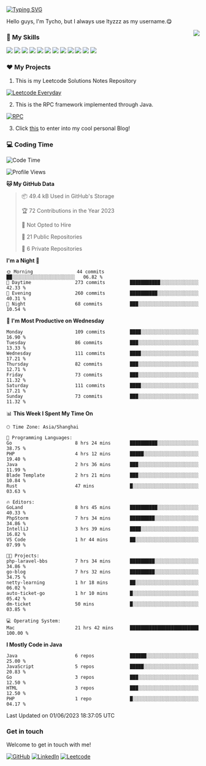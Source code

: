 [![Typing SVG](https://readme-typing-svg.herokuapp.com?size=25&duration=2500&color=8C43EA&vCenter=true&width=200&height=40&lines=Hi+there+%F0%9F%91%8B%F0%9F%8F%BB;I'm+ltyzzz)](https://git.io/typing-svg)

Hello guys, I'm Tycho, but I always use ltyzzz as my username.😋

<a href="#">
  <img align="right" src="https://github-readme-stats.vercel.app/api?username=ltyzzzxxx&count_private=true&show_icons=true&bg_color=15,f2f7fd,E0EAFC" />
</a>

### 🌟 **My Skills**  

![](https://img.shields.io/badge/-Java-4C7491?style=flat-square&logo=java&logoColor=fff)
![](https://img.shields.io/badge/-Spring-5FB832?style=flat-square&logo=Spring&logoColor=fff)
![](https://img.shields.io/badge/-Python-3e74a2?style=flat-square&logo=Python&logoColor=fff)
![](https://img.shields.io/badge/-Go-77BBE2?style=flat-square&logo=Go&logoColor=fff)
![](https://img.shields.io/badge/-Node.js-339933?style=flat-square&logo=Node.js&logoColor=fff)
![](https://img.shields.io/badge/-Vue-4fc08d?style=flat-square&logo=Vue.js&logoColor=fff)
![](https://img.shields.io/badge/-React-2d98ce?style=flat-square&logo=React&logoColor=fff)
![](https://img.shields.io/badge/-Docker-2496ED?style=flat-square&logo=Docker&logoColor=fff)
![](https://img.shields.io/badge/-Linux-000000?style=flat-square&logo=Linux&logoColor=fff)
![](https://img.shields.io/badge/-MySQL-4479A1?style=flat-square&logo=MySQL&logoColor=fff)
![](https://img.shields.io/badge/-Redis-DC382D?style=flat-square&logo=Redis&logoColor=fff)
![](https://img.shields.io/badge/-Git-E84E31?style=flat-square&logo=Git&logoColor=fff)

### ❤️ My Projects

1. This is my Leetcode Solutions Notes Repository

[![Leetcode Everyday](https://github-readme-stats.vercel.app/api/pin?username=ltyzzzxxx&repo=Leetcode-Everyday&theme=transparent&bg_color=15,f2f7fd,E0EAFC)](https://github.com/ltyzzzxxx/Leetcode-Everyday)

2. This is the RPC framework implemented through Java. 

[![RPC](https://github-readme-stats.vercel.app/api/pin?username=ltyzzzxxx&repo=ltyzzz-rpc&theme=transparent&bg_color=15,f2f7fd,E0EAFC)](https://github.com/ltyzzzxxx/ltyzzz-rpc)

3. Click [this](https://ltyzzzxxx.github.io/) to enter into my cool personal Blog!

### 💻 Coding Time

<!--START_SECTION:waka-->
![Code Time](http://img.shields.io/badge/Code%20Time-24%20hrs%2041%20mins-blue)

![Profile Views](http://img.shields.io/badge/Profile%20Views-133-blue)

**🐱 My GitHub Data** 

> 📦 49.4 kB Used in GitHub's Storage 
 > 
> 🏆 72 Contributions in the Year 2023
 > 
> 🚫 Not Opted to Hire
 > 
> 📜 21 Public Repositories 
 > 
> 🔑 6 Private Repositories 
 > 
**I'm a Night 🦉** 

```text
🌞 Morning                44 commits          ██░░░░░░░░░░░░░░░░░░░░░░░   06.82 % 
🌆 Daytime                273 commits         ███████████░░░░░░░░░░░░░░   42.33 % 
🌃 Evening                260 commits         ██████████░░░░░░░░░░░░░░░   40.31 % 
🌙 Night                  68 commits          ███░░░░░░░░░░░░░░░░░░░░░░   10.54 % 
```
📅 **I'm Most Productive on Wednesday** 

```text
Monday                   109 commits         ████░░░░░░░░░░░░░░░░░░░░░   16.90 % 
Tuesday                  86 commits          ███░░░░░░░░░░░░░░░░░░░░░░   13.33 % 
Wednesday                111 commits         ████░░░░░░░░░░░░░░░░░░░░░   17.21 % 
Thursday                 82 commits          ███░░░░░░░░░░░░░░░░░░░░░░   12.71 % 
Friday                   73 commits          ███░░░░░░░░░░░░░░░░░░░░░░   11.32 % 
Saturday                 111 commits         ████░░░░░░░░░░░░░░░░░░░░░   17.21 % 
Sunday                   73 commits          ███░░░░░░░░░░░░░░░░░░░░░░   11.32 % 
```


📊 **This Week I Spent My Time On** 

```text
🕑︎ Time Zone: Asia/Shanghai

💬 Programming Languages: 
Go                       8 hrs 24 mins       ██████████░░░░░░░░░░░░░░░   38.75 % 
PHP                      4 hrs 12 mins       █████░░░░░░░░░░░░░░░░░░░░   19.40 % 
Java                     2 hrs 36 mins       ███░░░░░░░░░░░░░░░░░░░░░░   11.99 % 
Blade Template           2 hrs 21 mins       ███░░░░░░░░░░░░░░░░░░░░░░   10.84 % 
Rust                     47 mins             █░░░░░░░░░░░░░░░░░░░░░░░░   03.63 % 

🔥 Editors: 
GoLand                   8 hrs 45 mins       ██████████░░░░░░░░░░░░░░░   40.33 % 
PhpStorm                 7 hrs 34 mins       █████████░░░░░░░░░░░░░░░░   34.86 % 
IntelliJ                 3 hrs 39 mins       ████░░░░░░░░░░░░░░░░░░░░░   16.82 % 
VS Code                  1 hr 44 mins        ██░░░░░░░░░░░░░░░░░░░░░░░   07.99 % 

🐱‍💻 Projects: 
php-laravel-bbs          7 hrs 34 mins       █████████░░░░░░░░░░░░░░░░   34.86 % 
go-blog                  7 hrs 32 mins       █████████░░░░░░░░░░░░░░░░   34.75 % 
netty-learning           1 hr 18 mins        ██░░░░░░░░░░░░░░░░░░░░░░░   06.02 % 
auto-ticket-go           1 hr 10 mins        █░░░░░░░░░░░░░░░░░░░░░░░░   05.42 % 
dm-ticket                50 mins             █░░░░░░░░░░░░░░░░░░░░░░░░   03.85 % 

💻 Operating System: 
Mac                      21 hrs 42 mins      █████████████████████████   100.00 % 
```

**I Mostly Code in Java** 

```text
Java                     6 repos             ██████░░░░░░░░░░░░░░░░░░░   25.00 % 
JavaScript               5 repos             █████░░░░░░░░░░░░░░░░░░░░   20.83 % 
Go                       3 repos             ███░░░░░░░░░░░░░░░░░░░░░░   12.50 % 
HTML                     3 repos             ███░░░░░░░░░░░░░░░░░░░░░░   12.50 % 
PHP                      1 repo              █░░░░░░░░░░░░░░░░░░░░░░░░   04.17 % 
```




 Last Updated on 01/06/2023 18:37:05 UTC
<!--END_SECTION:waka-->

### Get in touch

Welcome to get in touch with me!

[![GitHub](https://img.shields.io/badge/GitHub-grey?logo=github)](https://github.com/ltyzzzxxx)
[![LinkedIn](https://img.shields.io/badge/LinkedIn-blue?logo=linkedin)](https://www.linkedin.com/in/tianyu-li-7068b8248/)
[![Leetcode](https://img.shields.io/badge/Leetcode-yellow?logo=leetcode)](https://leetcode.cn/u/ltyzzz/)
